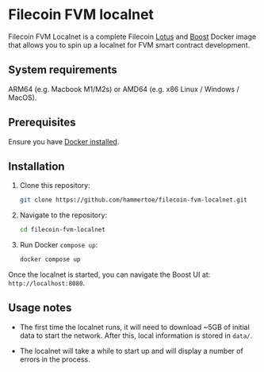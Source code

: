 # Filecoin FVM localnet

Filecoin FVM Localnet is a complete Filecoin [Lotus](https://lotus.filecoin.io/) and [Boost](https://boost.filecoin.io/) Docker image that allows you to spin up a localnet for FVM smart contract development.


## System requirements

ARM64 (e.g. Macbook M1/M2s) or AMD64 (e.g. x86 Linux / Windows / MacOS).

## Prerequisites

Ensure you have [Docker installed](https://docs.docker.com/get-docker/). 

## Installation

1. Clone this repository:

    ```sh
    git clone https://github.com/hammertoe/filecoin-fvm-localnet.git
    ```

1. Navigate to the repository:

    ```sh
    cd filecoin-fvm-localnet
    ```

1. Run Docker `compose up`:

    ```sh
    docker compose up
    ```

Once the localnet is started, you can navigate the Boost UI at: `http://localhost:8080`. 

## Usage notes

- The first time the localnet runs, it will need to download ~5GB of initial data to start the network. After this, local information is stored in `data/`. 

- The localnet will take a while to start up and will display a number of errors in the process.

